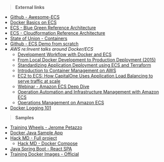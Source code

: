 > **External links**

* [Github - Awesome-ECS](https://github.com/nathanpeck/awesome-ecs)
* [Docker Basics on ECS](https://docs.aws.amazon.com/AmazonECS/latest/developerguide/docker-basics.html)
* [ECS - Blue Green Reference Architecture](https://github.com/awslabs/ecs-blue-green-deployment)
* [ECS - Cloudformation Reference Architecture](https://github.com/awslabs/ecs-refarch-cloudformation)
* [State of Union - Containers](https://s3-ap-southeast-2.amazonaws.com/shiva-publicdocs/State+of+Union+-+Containerz.pptx)
* [Github - ECS Demo from scratch](https://github.com/abby-fuller/ecs-demo)
* _AWS re:Invent talks around Docker/ECS_
    - [Development Workflow with Docker and ECS](https://www.youtube.com/watch?v=1qd_H90Hzwk&t=2648s)
    - [From Local Docker Development to Production Deployment (2015)](https://www.youtube.com/watch?v=7CZFpHUPqXw)
    - [Standardizing Application Deployment using ECS and Terraform](https://www.youtube.com/watch?v=ChQmDDy0FRY)
    - [Introduction to Container Management on AWS](https://www.youtube.com/watch?v=nkguMBVsRbE)
    - [EC2 to ECS: How CapitalOne Uses Application Load Balancing to serve traffic at scale](https://www.youtube.com/watch?v=uFs_EwJr-yc&t=2247s)
    - [Webinar - Amazon ECS Deep Dive](https://www.youtube.com/watch?v=8f4n1Rz6KAM)
    - [Operation Automation and Infrastructure Management with Amazon ECS](https://www.youtube.com/watch?v=EbLhfiXVP6Q)
    - [Operations Management on Amazon ECS](//www.youtube.com/watch?v=8SEKRhgl_xw)
* [Docker Logging 101](https://medium.com/@yoanis_gil/logging-with-docker-part-1-b23ef1443aac)

> **Samples**

* [Training Wheels - Jerome Petazzo](https://github.com/jpetazzo/trainingwheels)
* [Docker Java Sample App](https://github.com/arun-gupta/docker-java-sample.git)
* [Hack MD - Full project](https://github.com/hackmdio/hackmd)
    - [Hack MD - Docker Compose](https://github.com/hackmdio/docker-hackmd)
* [Java Spring Boot - React SPA](https://github.com/dockersamples/atsea-sample-shop-app.git)
* [Training Docker Images - Official](https://hub.docker.com/u/training/)
